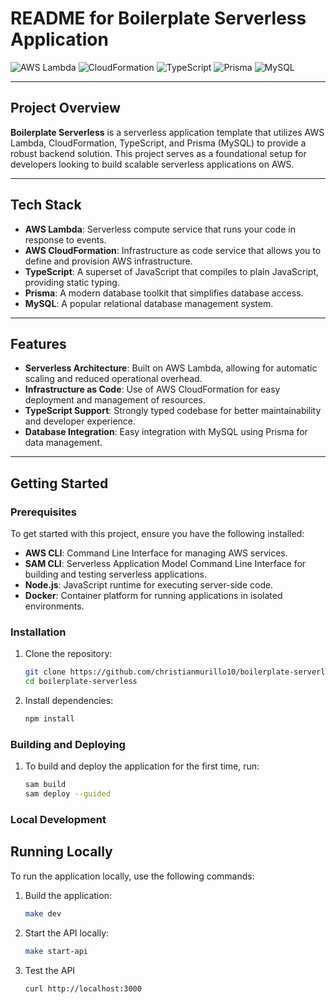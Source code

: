 # README for Boilerplate Serverless Application

![AWS Lambda](https://img.icons8.com/color/48/000000/aws-lambda.png) ![CloudFormation](https://img.icons8.com/color/48/000000/aws-cloudformation.png) ![TypeScript](https://img.icons8.com/color/48/000000/typescript.png) ![Prisma](https://img.icons8.com/color/48/000000/prisma.png) ![MySQL](https://img.icons8.com/color/48/000000/mysql.png) 

---

## Project Overview

**Boilerplate Serverless** is a serverless application template that utilizes AWS Lambda, CloudFormation, TypeScript, and Prisma (MySQL) to provide a robust backend solution. This project serves as a foundational setup for developers looking to build scalable serverless applications on AWS.

---

## Tech Stack

- **AWS Lambda**: Serverless compute service that runs your code in response to events.
- **AWS CloudFormation**: Infrastructure as code service that allows you to define and provision AWS infrastructure.
- **TypeScript**: A superset of JavaScript that compiles to plain JavaScript, providing static typing.
- **Prisma**: A modern database toolkit that simplifies database access.
- **MySQL**: A popular relational database management system.

---

## Features

- **Serverless Architecture**: Built on AWS Lambda, allowing for automatic scaling and reduced operational overhead.
- **Infrastructure as Code**: Use of AWS CloudFormation for easy deployment and management of resources.
- **TypeScript Support**: Strongly typed codebase for better maintainability and developer experience.
- **Database Integration**: Easy integration with MySQL using Prisma for data management.

---

## Getting Started

### Prerequisites

To get started with this project, ensure you have the following installed:

- **AWS CLI**: Command Line Interface for managing AWS services.
- **SAM CLI**: Serverless Application Model Command Line Interface for building and testing serverless applications.
- **Node.js**: JavaScript runtime for executing server-side code.
- **Docker**: Container platform for running applications in isolated environments.

### Installation

1. Clone the repository:

   ```bash
   git clone https://github.com/christianmurillo10/boilerplate-serverless.git
   cd boilerplate-serverless

2. Install dependencies:

   ```bash
   npm install

### Building and Deploying

1. To build and deploy the application for the first time, run:
   ```bash
   sam build
   sam deploy --guided

### Local Development

## Running Locally

To run the application locally, use the following commands:

1. Build the application:

   ```bash
   make dev

2. Start the API locally:

   ```bash
   make start-api

3. Test the API

   ```bash
   curl http://localhost:3000
